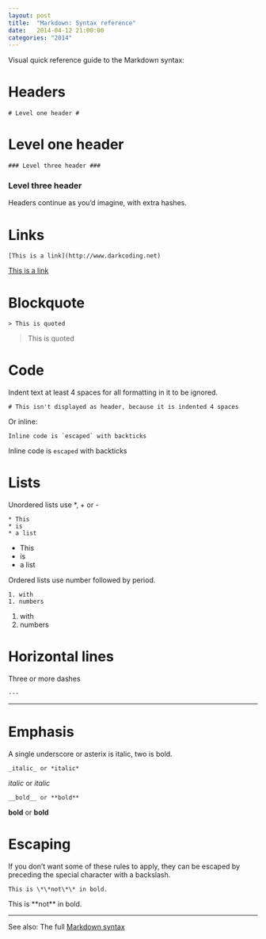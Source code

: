 ```yaml
---
layout: post
title:  "Markdown: Syntax reference"
date:   2014-04-12 21:00:00
categories: "2014"
---
```


Visual quick reference guide to the Markdown syntax:


# Headers #

    # Level one header #



# Level one header #

    ### Level three header ###



### Level three header ###

Headers continue as you’d imagine, with extra hashes.




# Links #

    [This is a link](http://www.darkcoding.net)

[This is a link](http://www.darkcoding.net)




# Blockquote #

    > This is quoted

> This is quoted




# Code #

Indent text at least 4 spaces for all formatting in it to be ignored.

    # This isn't displayed as header, because it is indented 4 spaces

Or inline:

    Inline code is `escaped` with backticks

Inline code is `escaped` with backticks




# Lists #

Unordered lists use *, + or -

    * This
    * is
    * a list

* This
* is
* a list

Ordered lists use number followed by period.

    1. with
    1. numbers

1. with
1. numbers




# Horizontal lines #

Three or more dashes

    ---

 ---




# Emphasis #

A single underscore or asterix is italic, two is bold.

    _italic_ or *italic*

_italic_ or *italic*

    __bold__ or **bold**

__bold__ or **bold**




# Escaping #

If you don’t want some of these rules to apply, they can be escaped by preceding the special character with a backslash.

    This is \*\*not\*\* in bold.

This is \*\*not\*\* in bold.


 ---


See also: The full [Markdown syntax][markdown]

[markdown]: http://daringfireball.net/projects/markdown/syntax

